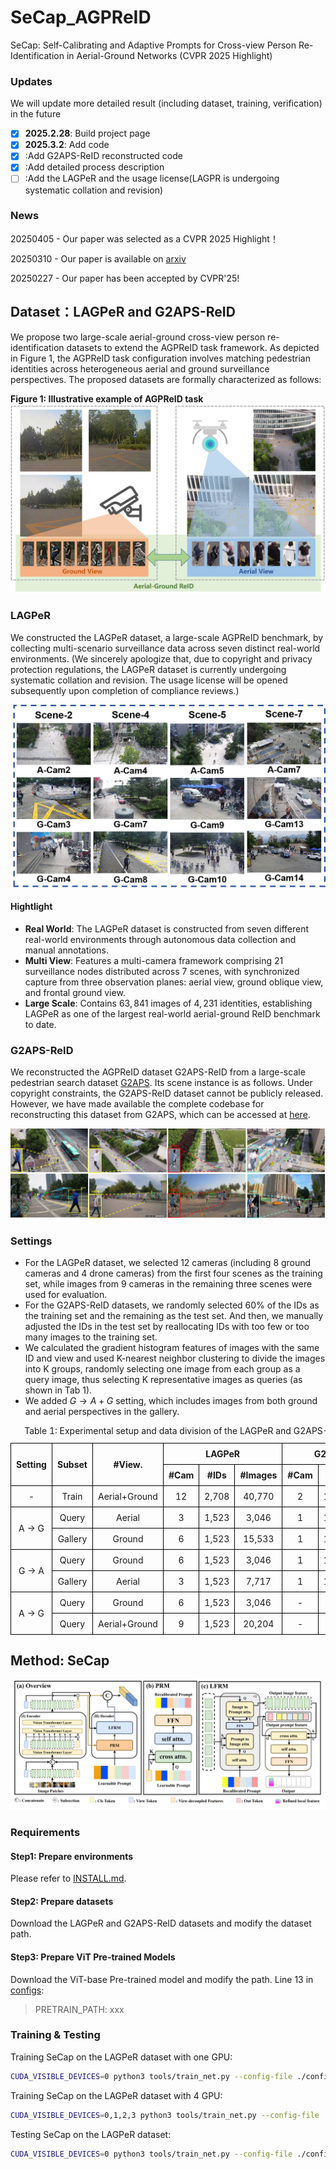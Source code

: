 # SeCap_AGPReID
SeCap: Self-Calibrating and Adaptive Prompts for Cross-view Person Re-Identification in Aerial-Ground Networks (CVPR 2025 Highlight)

### Updates

We will update more detailed result (including dataset, training, verification) in the future

- [x] **2025.2.28**: Build project page
- [x] **2025.3.2**: Add code
- [x] :Add G2APS-ReID reconstructed code
- [x] :Add detailed process description
- [ ] :Add the LAGPeR and the usage license(LAGPR is undergoing systematic collation and revision)

### News
20250405 - Our paper was selected as a CVPR 2025 Highlight！

20250310 - Our paper is available on [arxiv](https://arxiv.org/abs/2503.06965)

20250227 - Our paper has been accepted by CVPR'25!


## Dataset：LAGPeR and G2APS-ReID

We propose two large-scale aerial-ground cross-view person re-identification datasets to extend the AGPReID task framework. As depicted in Figure 1, the AGPReID task configuration involves matching pedestrian identities across heterogeneous aerial and ground surveillance perspectives. The proposed datasets are formally characterized as follows:

**Figure 1: Illustrative example of AGPReID task**<img src=".\assets\LAGPeR.png"  />

### LAGPeR

We constructed the LAGPeR dataset, a large-scale AGPReID benchmark, by collecting multi-scenario surveillance data across seven distinct real-world environments. (We sincerely apologize that, due to copyright and privacy protection regulations, the LAGPeR dataset is currently undergoing systematic collation and revision. The usage license will be opened subsequently upon completion of compliance reviews.)

<img src=".\assets\scene.png"  />

#### Hightlight

- **Real World**: The LAGPeR dataset is constructed from seven different real-world environments through autonomous data collection and manual annotations.
- **Multi View**: Features a multi-camera framework comprising 21 surveillance nodes distributed across 7 scenes, with synchronized capture from three observation planes: aerial view, ground oblique view, and frontal ground view.
- **Large Scale**: Contains $63,841$ images of $4,231$ identities, establishing LAGPeR as one of the largest real-world aerial-ground ReID benchmark to date.

### G2APS-ReID

We reconstructed the AGPReID dataset G2APS-ReID from a large-scale pedestrian search dataset [G2APS](https://github.com/yqc123456/HKD_for_person_search). Its scene instance is as follows. Under copyright constraints, the G2APS-ReID dataset cannot be publicly released. However, we have made available the complete codebase for reconstructing this dataset from G2APS, which can be accessed at [here](https://github.com/wangshining681/G2APS-ReID).

<img src=".\assets\scene_overview.jpg"/>

### Settings

- For the LAGPeR dataset, we selected 12 cameras (including 8 ground cameras and 4 drone cameras) from the first four scenes as the training set, while images from 9 cameras in the remaining three scenes were used for evaluation. 
- For the G2APS-ReID datasets, we randomly selected 60% of the IDs as the training set and the remaining as the test set. And then, we manually adjusted the IDs in the test set by reallocating IDs with too few or too many images to the training set.
- We calculated the gradient histogram features of images with the same ID and view and used K-nearest neighbor clustering to divide the images into K groups, randomly selecting one image from each group as a query image, thus selecting K representative images as queries (as shown in Tab 1). 
- We added $G \rightarrow A+G$ setting, which includes images from both ground and aerial perspectives in the gallery.

<table>
<caption>Table 1: Experimental setup and data division of the LAGPeR and G2APS-ReID datasets.</caption>
<thead>
<tr>
<th rowspan="2" style="border: 1px solid #000; padding: 8px; text-align: center;">Setting</th>
<th rowspan="2" style="border: 1px solid #000; padding: 8px; text-align: center;">Subset</th>
<th rowspan="2" style="border: 1px solid #000; padding: 8px; text-align: center;">#View.</th>
<th colspan="3" style="border: 1px solid #000; padding: 8px; text-align: center;">LAGPeR</th>
<th colspan="3" style="border: 1px solid #000; padding: 8px; text-align: center;">G2APS-ReID</th>
</tr>
<tr>
<th style="border: 1px solid #000; padding: 8px; text-align: center;">#Cam</th>
<th style="border: 1px solid #000; padding: 8px; text-align: center;">#IDs</th>
<th style="border: 1px solid #000; padding: 8px; text-align: center;">#Images</th>
<th style="border: 1px solid #000; padding: 8px; text-align: center;">#Cam</th>
<th style="border: 1px solid #000; padding: 8px; text-align: center;">#IDs</th>
<th style="border: 1px solid #000; padding: 8px; text-align: center;">#Images</th>
</tr>
</thead>
<tbody>
<tr>
<td style="border: 1px solid #000; padding: 8px; text-align: center;">-</td>
<td style="border: 1px solid #000; padding: 8px; text-align: center;">Train</td>
<td style="border: 1px solid #000; padding: 8px; text-align: center;">Aerial+Ground</td>
<td style="border: 1px solid #000; padding: 8px; text-align: center;">12</td>
<td style="border: 1px solid #000; padding: 8px; text-align: center;">2,708</td>
<td style="border: 1px solid #000; padding: 8px; text-align: center;">40,770</td>
<td style="border: 1px solid #000; padding: 8px; text-align: center;">2</td>
<td style="border: 1px solid #000; padding: 8px; text-align: center;">1,569</td>
<td style="border: 1px solid #000; padding: 8px; text-align: center;">100,871</td>
</tr>
<tr>
<td rowspan="2" style="border: 1px solid #000; padding: 8px; text-align: center; vertical-align: middle;">A → G</td>
<td style="border: 1px solid #000; padding: 8px; text-align: center;">Query</td>
<td style="border: 1px solid #000; padding: 8px; text-align: center;">Aerial</td>
<td style="border: 1px solid #000; padding: 8px; text-align: center;">3</td>
<td style="border: 1px solid #000; padding: 8px; text-align: center;">1,523</td>
<td style="border: 1px solid #000; padding: 8px; text-align: center;">3,046</td>
<td style="border: 1px solid #000; padding: 8px; text-align: center;">1</td>
<td style="border: 1px solid #000; padding: 8px; text-align: center;">1,219</td>
<td style="border: 1px solid #000; padding: 8px; text-align: center;">4,876</td>
</tr>
<tr>
<td style="border: 1px solid #000; padding: 8px; text-align: center;">Gallery</td>
<td style="border: 1px solid #000; padding: 8px; text-align: center;">Ground</td>
<td style="border: 1px solid #000; padding: 8px; text-align: center;">6</td>
<td style="border: 1px solid #000; padding: 8px; text-align: center;">1,523</td>
<td style="border: 1px solid #000; padding: 8px; text-align: center;">15,533</td>
<td style="border: 1px solid #000; padding: 8px; text-align: center;">1</td>
<td style="border: 1px solid #000; padding: 8px; text-align: center;">1,219</td>
<td style="border: 1px solid #000; padding: 8px; text-align: center;">37,202</td>
</tr>
 <tr>
<td rowspan="2" style="border: 1px solid #000; padding: 8px; text-align: center; vertical-align: middle;">G → A</td>
<td style="border: 1px solid #000; padding: 8px; text-align: center;">Query</td>
<td style="border: 1px solid #000; padding: 8px; text-align: center;">Ground</td>
<td style="border: 1px solid #000; padding: 8px; text-align: center;">6</td>
<td style="border: 1px solid #000; padding: 8px; text-align: center;">1,523</td>
<td style="border: 1px solid #000; padding: 8px; text-align: center;">3,046</td>
<td style="border: 1px solid #000; padding: 8px; text-align: center;">1</td>
<td style="border: 1px solid #000; padding: 8px; text-align: center;">1,219</td>
<td style="border: 1px solid #000; padding: 8px; text-align: center;">4,876</td>
</tr>
<tr>
<td style="border: 1px solid #000; padding: 8px; text-align: center;">Gallery</td>
<td style="border: 1px solid #000; padding: 8px; text-align: center;">Aerial</td>
<td style="border: 1px solid #000; padding: 8px; text-align: center;">3</td>
<td style="border: 1px solid #000; padding: 8px; text-align: center;">1,523</td>
<td style="border: 1px solid #000; padding: 8px; text-align: center;">7,717</td>
<td style="border: 1px solid #000; padding: 8px; text-align: center;">1</td>
<td style="border: 1px solid #000; padding: 8px; text-align: center;">1,219</td>
<td style="border: 1px solid #000; padding: 8px; text-align: center;">62,791</td>
</tr>
 <tr>
<td rowspan="2" style="border: 1px solid #000; padding: 8px; text-align: center; vertical-align: middle;">A → G</td>
<td style="border: 1px solid #000; padding: 8px; text-align: center;">Query</td>
<td style="border: 1px solid #000; padding: 8px; text-align: center;">Ground</td>
<td style="border: 1px solid #000; padding: 8px; text-align: center;">6</td>
<td style="border: 1px solid #000; padding: 8px; text-align: center;">1,523</td>
<td style="border: 1px solid #000; padding: 8px; text-align: center;">3,046</td>
<td style="border: 1px solid #000; padding: 8px; text-align: center;">-</td>
<td style="border: 1px solid #000; padding: 8px; text-align: center;">-</td>
<td style="border: 1px solid #000; padding: 8px; text-align: center;">-</td>
</tr>
<tr>
<td style="border: 1px solid #000; padding: 8px; text-align: center;">Query</td>
<td style="border: 1px solid #000; padding: 8px; text-align: center;">Aerial+Ground</td>
<td style="border: 1px solid #000; padding: 8px; text-align: center;">9</td>
<td style="border: 1px solid #000; padding: 8px; text-align: center;">1,523</td>
<td style="border: 1px solid #000; padding: 8px; text-align: center;">20,204</td>
<td style="border: 1px solid #000; padding: 8px; text-align: center;">-</td>
<td style="border: 1px solid #000; padding: 8px; text-align: center;">-</td>
<td style="border: 1px solid #000; padding: 8px; text-align: center;">-</td>
</tr>
</tbody>
</table>



## Method: SeCap

<img src=".\assets\Secap.png"/>

### Requirements

#### Step1: Prepare environments

Please refer to [INSTALL.md](./INSTALL.md).

#### Step2: Prepare datasets

Download the LAGPeR and G2APS-ReID datasets and modify the dataset path.  

#### Step3: Prepare ViT Pre-trained Models

Download the ViT-base Pre-trained model and modify the path. Line 13 in [configs](./configs/LAGPeR/secap.yml):

> PRETRAIN_PATH: xxx

### Training & Testing

Training SeCap on the LAGPeR dataset with one GPU:

```bash
CUDA_VISIBLE_DEVICES=0 python3 tools/train_net.py --config-file ./configs/LAGPeR/secap.yml MODEL.DEVICE "cuda:0" SOLVER.IMS_PER_BATCH 64  
```

Training SeCap on the LAGPeR dataset with 4 GPU:

```bash
CUDA_VISIBLE_DEVICES=0,1,2,3 python3 tools/train_net.py --config-file ./configs/LAGPeR/secap.yml --num-gpus 4 SOLVER.IMS_PER_BATCH 256
```

Testing SeCap on the LAGPeR dataset:

```bash
CUDA_VISIBLE_DEVICES=0 python3 tools/train_net.py --config-file ./configs/LAGPeR/secap.yml --eval-only MODEL.WEIGHTS xxx 
```

